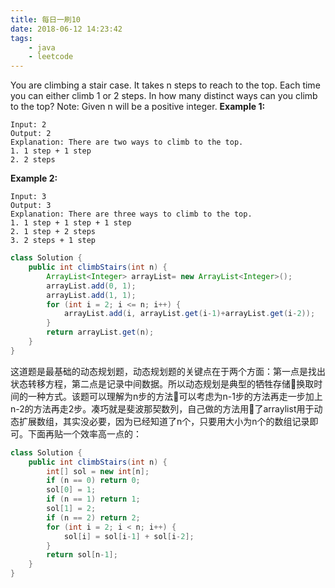 ```yaml
---
title: 每日一刷10
date: 2018-06-12 14:23:42
tags:
    - java
    - leetcode
---
```

You are climbing a stair case. It takes n steps to reach to the top.
Each time you can either climb 1 or 2 steps. In how many distinct ways can you climb to the top?
Note: Given n will be a positive integer.
**Example 1:**
```
Input: 2
Output: 2
Explanation: There are two ways to climb to the top.
1. 1 step + 1 step
2. 2 steps
```
**Example 2:**
```
Input: 3
Output: 3
Explanation: There are three ways to climb to the top.
1. 1 step + 1 step + 1 step
2. 1 step + 2 steps
3. 2 steps + 1 step
```
```java
class Solution {
    public int climbStairs(int n) {
        ArrayList<Integer> arrayList= new ArrayList<Integer>();
        arrayList.add(0, 1);
        arrayList.add(1, 1);
        for (int i = 2; i <= n; i++) {
            arrayList.add(i, arrayList.get(i-1)+arrayList.get(i-2));
        }
        return arrayList.get(n);
    }
}
```
这道题是最基础的动态规划题，动态规划题的关键点在于两个方面：第一点是找出状态转移方程，第二点是记录中间数据。所以动态规划是典型的牺牲存储换取时间的一种方式。该题可以理解为n步的方法可以考虑为n-1步的方法再走一步加上n-2的方法再走2步。凑巧就是斐波那契数列，自己做的方法用了arraylist用于动态扩展数组，其实没必要，因为已经知道了n个，只要用大小为n个的数组记录即可。下面再贴一个效率高一点的：
```java
class Solution {
    public int climbStairs(int n) {
        int[] sol = new int[n];
        if (n == 0) return 0;
        sol[0] = 1;
        if (n == 1) return 1;
        sol[1] = 2;
        if (n == 2) return 2;
        for (int i = 2; i < n; i++) {
            sol[i] = sol[i-1] + sol[i-2];
        }
        return sol[n-1];
    }
}
```